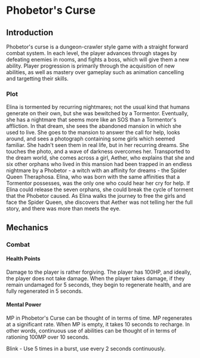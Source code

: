 # Phobetor's Curse
## Introduction
Phobetor's curse is a dungeon-crawler style game with a straight forward combat system. In each level, the player advances through stages by defeating enemies in rooms, and fights a boss, which will give them a new ability. Player progression is primarily through the acquisition of new abilities, as well as mastery over gameplay such as animation cancelling and targetting their skills.

### Plot
Elina is tormented by recurring nightmares; not the usual kind that humans generate on their own, but she was bewitched by a Tormentor. Eventually, she has a nightmare that seems more like an SOS than a Tormentor's affliction. In that dream, she sees the abandoned mansion in which she used to live. She goes to the mansion to answer the call for help, looks around, and sees a photograph containing some girls which seemed familiar. She hadn't seen them in real life, but in her recurring dreams. She touches the photo, and a wave of darkness overcomes her. Transported to the dream world, she comes across a girl, Aether, who explains that she and six other orphans who lived in this mansion had been trapped in an endless nightmare by a Phobetor - a witch with an affinity for dreams - the Spider Queen Theraphosa. Elina, who was born with the same affinities that a Tormentor possesses, was the only one who could hear her cry for help. If Elina could release the seven orphans, she could break the cycle of torment that the Phobetor caused. As Elina walks the journey to free the girls and face the Spider Queen, she discovers that Aether was not telling her the full story, and there was more than meets the eye.

## Mechanics

### Combat
#### Health Points
Damage to the player is rather forgiving. The player has 100HP, and ideally, the player does not take damage. When the player takes damage, if they remain undamaged for 5 seconds, they begin to regenerate health, and are fully regenerated in 5 seconds.

#### Mental Power
MP in Phobetor's Curse can be thought of in terms of time. MP regenerates at a significant rate. When MP is empty, it takes 10 seconds to recharge. In other words, continuous use of abilities can be thought of in terms of rationing 100MP over 10 seconds.

Blink - Use 5 times in a burst, use every 2 seconds continuously.